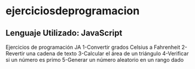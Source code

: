 # ejerciciosdeprogramacion
## Lenguaje Utilizado: JavaScript
Ejercicios de programación JA
1-Convertir grados Celsius a Fahrenheit
2-Revertir una cadena de texto
3-Calcular el área de un triángulo
4-Verificar si un número es primo
5-Generar un número aleatorio en un rango dado
